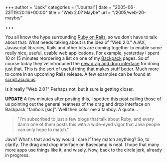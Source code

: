 +++
author = "Jack"
categories = ["Journal"]
date = "2005-06-23T19:20:16+00:00"
title = "Web 2.0? Maybe"
url = "/2005/web-20-maybe/"

+++

You all know the hype surrounding [Ruby on Rails][1], so we don't have to talk about that. What needs talking about is the idea of "Web 2.0." AJAX, Javascript libraries, Rails and other bits are coming together to enable some really nice, useful, usable web applications. For example, yesterday I spent 10 or 15 minutes reordering a list on one of my [Backpack][2] pages. So of course today they've introduced the [new drag and drop interface][3] for doing just that. This is the sort of useful thing that makes stuff better. Much more to come in an upcoming Rails release. A few examples can be found at [script.aculo.us][4].

Is it really "Web 2.0?" Perhaps not, but it sure is getting closer.

**UPDATE** A few minutes after posting this, I spotted [this post][5] calling those of us pointing out the general neatness of the drag and drop interface on Backpack "fanbois [sic]". Well then color me a fanboy. A quote&#8230;

> 
> 
> "I'm subscribed to just a few blogs that talk about Ruby, and every damn one of them posts this with a wide-eyed vigor that Java people can only hope to match."
> 
> 

Java? What's that and why would I care if they match anything? So, to clarify. The drag and drop interface on Basecamp is neat. I hope that many more apps use things like it, and wisely. Now, back to the circle jerk, already in progress.

 [1]: http://www.rubyonrails.org
 [2]: http://www.backpackit.com
 [3]: http://backpackit.com/weblog/archives/new_features_updates/new_drag_and_drop_reordering_for_todos_and_notes.php
 [4]: http://script.aculo.us
 [5]: http://www.onemogin.com/blog/?p=191